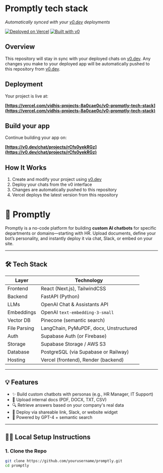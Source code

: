 # Promptly tech stack

*Automatically synced with your [v0.dev](https://v0.dev) deployments*

[![Deployed on Vercel](https://img.shields.io/badge/Deployed%20on-Vercel-black?style=for-the-badge&logo=vercel)](https://vercel.com/vidhis-projects-8a0cae0c/v0-promptly-tech-stack)
[![Built with v0](https://img.shields.io/badge/Built%20with-v0.dev-black?style=for-the-badge)](https://v0.dev/chat/projects/rCfs0yekRGz)

## Overview

This repository will stay in sync with your deployed chats on [v0.dev](https://v0.dev).
Any changes you make to your deployed app will be automatically pushed to this repository from [v0.dev](https://v0.dev).

## Deployment

Your project is live at:

**[https://vercel.com/vidhis-projects-8a0cae0c/v0-promptly-tech-stack](https://vercel.com/vidhis-projects-8a0cae0c/v0-promptly-tech-stack)**

## Build your app

Continue building your app on:

**[https://v0.dev/chat/projects/rCfs0yekRGz](https://v0.dev/chat/projects/rCfs0yekRGz)**

## How It Works

1. Create and modify your project using [v0.dev](https://v0.dev)
2. Deploy your chats from the v0 interface
3. Changes are automatically pushed to this repository
4. Vercel deploys the latest version from this repository



# 🚀 Promptly

Promptly is a no-code platform for building **custom AI chatbots** for specific departments or domains—starting with HR. Upload documents, define your bot’s personality, and instantly deploy it via chat, Slack, or embed on your site.

---

## 🛠️ Tech Stack

| Layer         | Technology                            |
|---------------|----------------------------------------|
| Frontend      | React (Next.js), TailwindCSS           |
| Backend       | FastAPI (Python)                       |
| LLMs          | OpenAI Chat & Assistants API           |
| Embeddings    | OpenAI `text-embedding-3-small`        |
| Vector DB     | Pinecone (semantic search)             |
| File Parsing  | LangChain, PyMuPDF, docx, Unstructured |
| Auth          | Supabase Auth (or Firebase)            |
| Storage       | Supabase Storage / AWS S3              |
| Database      | PostgreSQL (via Supabase or Railway)   |
| Hosting       | Vercel (frontend), Render (backend)    |

---

## 💡 Features

- ✨ Build custom chatbots with personas (e.g., HR Manager, IT Support)
- 📁 Upload internal docs (PDF, DOCX, TXT, CSV)
- 🔍 Retrieve answers based on your company's real data
- 🔗 Deploy via shareable link, Slack, or website widget
- 🧠 Powered by GPT-4 + semantic search

---

## 🧑‍💻 Local Setup Instructions

### 1. Clone the Repo

```bash
git clone https://github.com/yourusername/promptly.git
cd promptly
